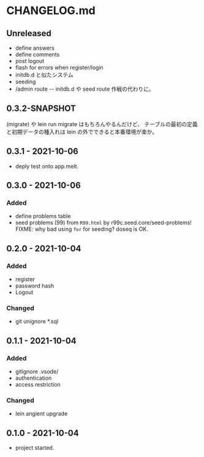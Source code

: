 # CHANGELOG.md

## Unreleased
* define answers
* define comments
* post logout
* flash for errors when register/login
* initdb.d と似たシステム
* seeding
* /admin route -- initdb.d や seed route 作戦の代わりに。


## 0.3.2-SNAPSHOT
(migrate) や lein run migrate はもちろんやるんだけど、
テーブルの最初の定義と初期データの種入れは lein の外でできると本番環境が楽か。

## 0.3.1 - 2021-10-06
* deply test onto app.melt.

## 0.3.0 - 2021-10-06

### Added
* define problems table
* seed problems (99) from `R99.html` by r99c.seed.core/seed-problems!
  FIXME: why bad using `for` for seeding? doseq is OK.

## 0.2.0 - 2021-10-04
### Added
* register
* password hash
* Logout
### Changed
* git unignore *.sql


## 0.1.1 - 2021-10-04
### Added
* gitignore .vsode/
* authentication
* access restriction

### Changed
* lein angient upgrade


## 0.1.0 - 2021-10-04
* project started.
